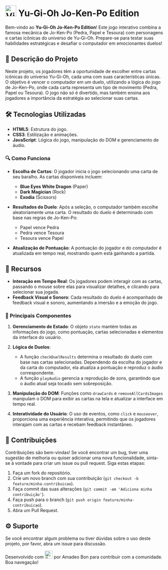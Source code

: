 #  <img src="https://raw.githubusercontent.com/Tarikul-Islam-Anik/Animated-Fluent-Emojis/master/Emojis/Activities/Video%20Game.png" alt="Video Game" width="35" height="35" /> Yu-Gi-Oh Jo-Ken-Po Edition

Bem-vindo ao **Yu-Gi-Oh Jo-Ken-Po Edition**! Este jogo interativo combina a famosa mecânica de Jo-Ken-Po (Pedra, Papel e Tesoura) com personagens e cartas icônicas do universo de Yu-Gi-Oh. Prepare-se para testar suas habilidades estratégicas e desafiar o computador em emocionantes duelos!

## 🌟 Descrição do Projeto 

Neste projeto, os jogadores têm a oportunidade de escolher entre cartas icônicas do universo Yu-Gi-Oh, cada uma com suas características únicas. O objetivo é vencer o computador em um duelo, utilizando a lógica do jogo de Jo-Ken-Po, onde cada carta representa um tipo de movimento (Pedra, Papel ou Tesoura). O jogo não só é divertido, mas também ensina aos jogadores a importância da estratégia ao selecionar suas cartas.

## 🛠️ Tecnologias Utilizadas

- **HTML5**: Estrutura do jogo.
- **CSS3**: Estilização e animações.
- **JavaScript**: Lógica do jogo, manipulação do DOM e gerenciamento de áudio.

### 🔍 Como Funciona 

- **Escolha de Cartas**: O jogador inicia o jogo selecionando uma carta de seu baralho. As cartas disponíveis incluem:
  - **Blue Eyes White Dragon** (Paper)
  - **Dark Magician** (Rock)
  - **Exodia** (Scissors)

- **Resultados do Duelo**: Após a seleção, o computador também escolhe aleatoriamente uma carta. O resultado do duelo é determinado com base nas regras de Jo-Ken-Po:
  - Papel vence Pedra
  - Pedra vence Tesoura
  - Tesoura vence Papel

- **Atualização de Pontuação**: A pontuação do jogador e do computador é atualizada em tempo real, mostrando quem está ganhando a partida.

## 🚀 Recursos 

- **Interação em Tempo Real**: Os jogadores podem interagir com as cartas, passando o mouse sobre elas para visualizar detalhes, e clicando para selecionar sua jogada.
- **Feedback Visual e Sonoro**: Cada resultado do duelo é acompanhado de feedback visual e sonoro, aumentando a imersão e a emoção do jogo.


### 📝 Principais Componentes

1. **Gerenciamento de Estado**: O objeto `state` mantém todas as informações do jogo, como pontuação, cartas selecionadas e elementos da interface do usuário.

2. **Lógica de Duelos**:
   - A função `checkDuelResults` determina o resultado do duelo com base nas cartas selecionadas. Dependendo da escolha do jogador e da carta do computador, ela atualiza a pontuação e reproduz o áudio correspondente.
   - A função `playAudio` gerencia a reprodução de sons, garantindo que o áudio atual seja tocado sem sobreposição.

3. **Manipulação do DOM**: Funções como `drawCards` e `removeAllCardsImages` manipulam o DOM para exibir as cartas na tela e atualizar a interface em tempo real.

4. **Interatividade do Usuário**: O uso de eventos, como `click` e `mouseover`, proporciona uma experiência interativa, permitindo que os jogadores interajam com as cartas e recebam feedback instantâneo.

## 🤝 Contribuições

Contribuições são bem-vindas! Se você encontrar um bug, tiver uma sugestão de melhoria ou quiser adicionar uma nova funcionalidade, sinta-se à vontade para criar um issue ou pull request. Siga estas etapas:

1. Faça um fork do repositório.
2. Crie um novo branch com sua contribuição (`git checkout -b feature/minha-contribuicao`).
3. Faça commit das suas alterações (`git commit -am 'Adiciona minha contribuição'`).
4. Faça push para o branch (`git push origin feature/minha-contribuicao`).
5. Abra um Pull Request.

## ⚙ Suporte

Se você encontrar algum problema ou tiver dúvidas sobre o uso deste projeto, por favor, abra um issue para discussão.

Desenvolvido com <img src="https://raw.githubusercontent.com/Tarikul-Islam-Anik/Animated-Fluent-Emojis/master/Emojis/Smilies/Sparkling%20Heart.png" alt="Sparkling Heart" width="25" height="25" /> por Amadeo Bon para contribuir com a comunidade. Boa navegação!
